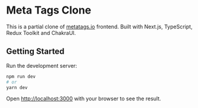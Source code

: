 # Meta Tags Clone

This is a partial clone of [metatags.io](https://metatags.io/) frontend.
Built with Next.js, TypeScript, Redux Toolkit and ChakraUI.

## Getting Started

Run the development server:

```bash
npm run dev
# or
yarn dev
```

Open [http://localhost:3000](http://localhost:3000) with your browser to see the result.
